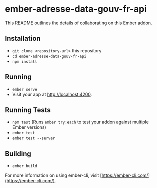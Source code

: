 # ember-adresse-data-gouv-fr-api

This README outlines the details of collaborating on this Ember addon.

## Installation

* `git clone <repository-url>` this repository
* `cd ember-adresse-data-gouv-fr-api`
* `npm install`

## Running

* `ember serve`
* Visit your app at [http://localhost:4200](http://localhost:4200).

## Running Tests

* `npm test` (Runs `ember try:each` to test your addon against multiple Ember versions)
* `ember test`
* `ember test --server`

## Building

* `ember build`

For more information on using ember-cli, visit [https://ember-cli.com/](https://ember-cli.com/).
